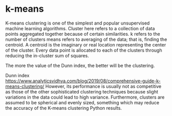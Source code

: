 # k-means

K-means clustering is one of the simplest and popular unsupervised machine learning algorithms. Cluster here refers to a collection of data points aggregated together because of certain similarities.
k refers to the number of clusters
means refers to averaging of the data; that is, finding the centroid.
A centroid is the imaginary or real location representing the center of the cluster.
Every data point is allocated to each of the clusters through reducing the in-cluster sum of squares.

The more the value of the Dunn index, the better will be the clustering.

Dunn index https://www.analyticsvidhya.com/blog/2019/08/comprehensive-guide-k-means-clustering/
However, its performance is usually not as competitive as those of the other sophisticated clustering techniques because slight variations in the data could lead to high variance. Furthermore, clusters are assumed to be spherical and evenly sized, something which may reduce the accuracy of the K-means clustering Python results.
